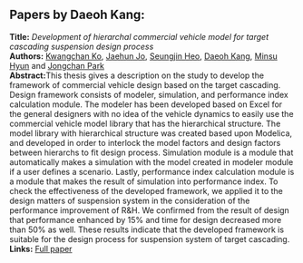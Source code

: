 <h2>Papers by Daeoh Kang:</h2>
<p>
<b>Title:</b> <i> Development of hierarchal commercial vehicle model for target cascading suspension design process </i> <br />
<b>Authors:</b> <a href="../authors/author_140.html">Kwangchan Ko</a>, <a href="../authors/author_126.html">Jaehun Jo</a>, <a href="../authors/author_108.html">Seungjin Heo</a>, <a href="../authors/author_132.html">Daeoh Kang</a>, <a href="../authors/author_117.html">Minsu Hyun</a> and <a href="../authors/author_212.html">Jongchan Park</a><br />
<b>Abstract:</b>This thesis gives a description on the study to develop the framework of commercial vehicle design based on the target cascading. Design framework consists of modeler, simulation, and performance index calculation module. The modeler has been developed based on Excel for the general designers with no idea of the vehicle dynamics to easily use the commercial vehicle model library that has the hierarchical structure. The model library with hierarchical structure was created based upon Modelica, and developed in order to interlock the model factors and design factors between hierarchs to fit design process. Simulation module is a module that automatically makes a simulation with the model created in modeler module if a user defines a scenario. Lastly, performance index calculation module is a module that makes the result of simulation into performance index. To check the effectiveness of the developed framework, we applied it to the design matters of suspension system in the consideration of the performance improvement of R&H. We confirmed from the result of design that performance enhanced by 15% and time for design decreased more than 50% as well. These results indicate that the developed framework is suitable for the design process for suspension system of target cascading.<br />
<b>Links:</b> <a href="../submissions/ecp17132433_KoJoHeoKangHyunPark.pdf">Full paper</a></p>